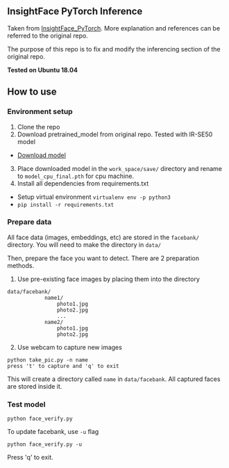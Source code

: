 ## InsightFace PyTorch Inference
Taken from [InsightFace_PyTorch](https://github.com/TreB1eN/InsightFace_Pytorch). More explanation and references can be referred to the original repo.

The purpose of this repo is to fix and modify the inferencing section of the original repo.

__Tested on Ubuntu 18.04__

## How to use

### Environment setup
1. Clone the repo
2. Download pretrained_model from original repo. Tested with IR-SE50 model
- [Download model](https://onedrive.live.com/?authkey=%21AOw5TZL8cWlj10I&cid=CEC0E1F8F0542A13&id=CEC0E1F8F0542A13%21835&parId=root&action=locate)

3. Place downloaded model in the ```work_space/save/``` directory and rename to ```model_cpu_final.pth``` for cpu machine.
4. Install all dependencies from requirements.txt
- Setup virtual environment ```virtualenv env -p python3```
- ```pip install -r requirements.txt```

### Prepare data
All face data (images, embeddings, etc) are stored in the ```facebank/``` directory. You will need to make the directory in ```data/``` 

Then, prepare the face you want to detect. There are 2 preparation methods.

1. Use pre-existing face images by placing them into the directory
```
data/facebank/
            name1/
                photo1.jpg
                photo2.jpg
                ...
            name2/
                photo1.jpg
                photo2.jpg
```

2. Use webcam to capture new images
```
python take_pic.py -n name
press 't' to capture and 'q' to exit
```
This will create a directory called ```name``` in ```data/facebank```. All captured faces are stored inside it.

### Test model
```python face_verify.py```

To update facebank, use ```-u``` flag

```python face_verify.py -u```

Press 'q' to exit.
